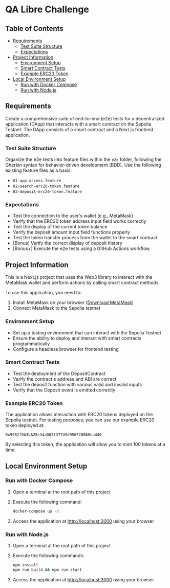 # QA Libre Challenge

## Table of Contents

- [Requirements](#requirements)
  - [Test Suite Structure](#test-suite-structure)
  - [Expectations](#expectations)
- [Project Information](#project-information)
  - [Environment Setup](#environment-setup)
  - [Smart Contract Tests](#smart-contract-tests)
  - [Example ERC20 Token](#example-erc20-token)
- [Local Environment Setup](#local-environment-setup)
  - [Run with Docker Compose](#run-with-docker-compose)
  - [Run with Node.js](#run-with-nodejs)

## Requirements

Create a comprehensive suite of end-to-end (e2e) tests for a decentralized application (DApp) that interacts with a smart contract on the Sepolia Testnet. The DApp consists of a smart contract and a Next.js frontend application.

### Test Suite Structure

Organize the e2e tests into feature files within the `e2e` folder, following the Gherkin syntax for behavior-driven development (BDD). Use the following existing feature files as a basis:

- `01-app-access.feature`
- `02-search-erc20-token.feature`
- `03-deposit-erc20-token.feature`

### Expectations

- Test the connection to the user's wallet (e.g., MetaMask)
- Verify that the ERC20 token address input field works correctly
- Test the display of the current token balance
- Verify the deposit amount input field functions properly
- Test the token transfer process from the wallet to the smart contract
- [Bonus] Verify the correct display of deposit history
- [Bonus+] Execute the e2e tests using a GitHub Actions workflow

## Project Information

This is a Next.js project that uses the Web3 library to interact with the MetaMask wallet and perform actions by calling smart contract methods.

To use this application, you need to:

1. Install MetaMask on your browser ([Download MetaMask](https://metamask.io/download/))
2. Connect MetaMask to the Sepolia testnet

### Environment Setup

- Set up a testing environment that can interact with the Sepolia Testnet
- Ensure the ability to deploy and interact with smart contracts programmatically
- Configure a headless browser for frontend testing

### Smart Contract Tests

- Test the deployment of the DepositContract
- Verify the contract's address and ABI are correct
- Test the deposit function with various valid and invalid inputs
- Verify that the Deposit event is emitted correctly

### Example ERC20 Token

The application allows interaction with ERC20 tokens deployed on the Sepolia testnet. For testing purposes, you can use our example ERC20 token deployed at:

```text
0x9982f9A3bA28c34aD03737745d956EC0668ea440
```

By selecting this token, the application will allow you to mint 100 tokens at a time.

## Local Environment Setup

### Run with Docker Compose

1. Open a terminal at the root path of this project
2. Execute the following command:

   ```bash
   docker-compose up -d
   ```

3. Access the application at [http://localhost:3000](http://localhost:3000) using your browser

### Run with Node.js

1. Open a terminal at the root path of this project
2. Execute the following commands:

   ```bash
   npm install
   npm run build && npm run start
   ```

3. Access the application at [http://localhost:3000](http://localhost:3000) using your browser
